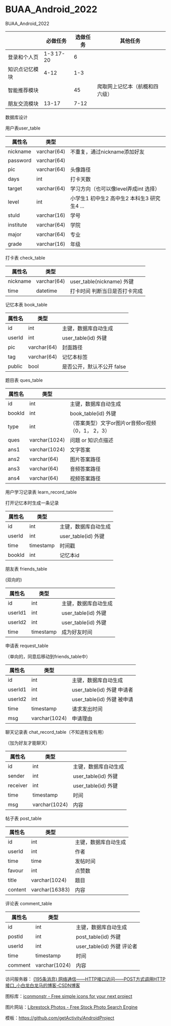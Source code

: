 # BUAA_Android_2022
BUAA_Android_2022

|                | 必做任务  | 选做任务 | 其他任务                       |
| -------------- | --------- | -------- | ------------------------------ |
| 登录和个人页   | 1-3 17-20 | 6        |                                |
| 知识点记忆模块 | 4-12      | 1-3      |                                |
| 智能推荐模块   |           | 45       | 爬取网上记忆本（航概和四六级） |
| 朋友交流模块   | 13-17     | 7-12     |                                |



数据库设计

用户表user_table

| 属性名    | 类型        |                                             |
| --------- | ----------- | ------------------------------------------- |
| nickname  | varchar(64) | 不重复，通过nickname添加好友                |
| password  | varchar(64) |                                             |
| pic       | varchar(64) | 头像路径                                    |
| days      | int         | 打卡天数                                    |
| target    | varchar(64) | 学习方向（也可以像level弄成int 选择）       |
| level     | int         | 小学生1 初中生2 高中生2 本科生3 研究生4 ... |
| stuId     | varchar(16) | 学号                                        |
| institute | varchar(64) | 学院                                        |
| major     | varchar(64) | 专业                                        |
| grade     | varchar(16) | 年级                                        |



打卡表 check_table

| 属性名   | 类型        |                               |
| -------- | ----------- | ----------------------------- |
| nickname | varchar(64) | user_table(nickname) 外键     |
| time     | datetime    | 打卡时间 判断当日是否打卡完成 |



记忆本表 book_table

| 属性名 | 类型        |                            |
| ------ | ----------- | -------------------------- |
| id     | int         | 主键，数据库自动生成       |
| userId | int         | user_table(id) 外键        |
| pic    | varchar(64) | 封面路径                   |
| tag    | varchar(64) | 记忆本标签                 |
| public | bool        | 是否公开，默认不公开 false |



题目表 ques_table

| 属性名 | 类型          |                                                   |
| ------ | ------------- | ------------------------------------------------- |
| id     | int           | 主键，数据库自动生成                              |
| bookId | int           | book_table(id) 外键                               |
| type   | int           | （答案类型）文字or图片or音频or视频（0，1， 2，3） |
| ques   | varchar(1024) | 问题 or 知识点描述                                |
| ans1   | varchar(1024) | 文字答案                                          |
| ans2   | varchar(64)   | 图片答案路径                                      |
| ans3   | varchar(64)   | 音频答案路径                                      |
| ans4   | varchar(64)   | 视频答案路径                                      |



用户学习记录表 learn_record_table

打开记忆本时生成一条记录

| 属性名 | 类型      |                      |
| ------ | --------- | -------------------- |
| id     | int       | 主键，数据库自动生成 |
| userId | int       | user_table(id) 外键  |
| time   | timestamp | 时间戳               |
| bookId | int       | 记忆本id             |



朋友表 friends_table

(双向的)

| 属性名  | 类型      |                      |
| ------- | --------- | -------------------- |
| id      | int       | 主键，数据库自动生成 |
| userId1 | int       | user_table(id) 外键  |
| userId2 | int       | user_table(id) 外键  |
| time    | timestamp | 成为好友时间         |



申请表 request_table

（单向的，同意后移动到friends_table中）

| 属性名  | 类型          |                             |
| ------- | ------------- | --------------------------- |
| id      | int           | 主键，数据库自动生成        |
| userId1 | int           | user_table(id) 外键  申请者 |
| userId2 | int           | user_table(id) 外键  被申请 |
| time    | timestamp     | 请求发出时间                |
| msg     | varchar(1024) | 申请理由                    |



聊天记录表 chat_record_table（不知道有没有用）

（加为好友才能聊天）

| 属性名   | 类型          |                      |
| -------- | ------------- | -------------------- |
| id       | int           | 主键，数据库自动生成 |
| sender   | int           | user_table(id) 外键  |
| receiver | int           | user_table(id) 外键  |
| time     | timestamp     | 时间                 |
| msg      | varchar(1024) | 内容                 |



帖子表 post_table

| 属性名  | 类型           |                      |
| ------- | -------------- | -------------------- |
| id      | int            | 主键，数据库自动生成 |
| userId  | int            | 作者                 |
| time    | time           | 发帖时间             |
| favour  | int            | 点赞数               |
| title   | varchar(1024)  | 题目                 |
| content | varchar(16383) | 内容                 |



评论表 comment_table

| 属性名  | 类型          |                             |
| ------- | ------------- | --------------------------- |
| id      | int           | 主键，数据库自动生成        |
| postId  | int           | post_table(id) 外键         |
| userId  | int           | user_table(id) 外键  评论者 |
| time    | timestamp     | 时间                        |
| comment | varchar(1024) | 内容                        |



访问服务器： [(195条消息) 网络通信——HTTP接口访问——POST方式调用HTTP接口_小白龙白龙马的博客-CSDN博客](https://blog.csdn.net/m0_61442607/article/details/127341715)



图标库：[iconmonstr - Free simple icons for your next project](https://iconmonstr.com/)

图片网站：[Librestock Photos - Free Stock Photo Search Engine](https://librestock.com/)

模板：https://github.com/getActivity/AndroidProject
